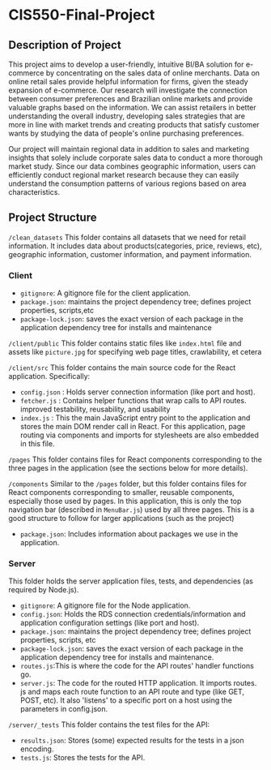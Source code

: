 # CIS550-Final-Project
## Description of Project

This project aims to develop a user-friendly, intuitive BI/BA solution for e-commerce by concentrating on the sales data of online merchants. Data on online retail sales provide helpful information for firms, given the steady expansion of e-commerce. Our research will investigate the connection between consumer preferences and Brazilian online markets and provide valuable graphs based on the information. We can assist retailers in better understanding the overall industry, developing sales strategies that are more in line with market trends and creating products that satisfy customer wants by studying the data of people's online purchasing preferences.


Our project will maintain regional data in addition to sales and marketing insights that solely include corporate sales data to conduct a more thorough market study. Since our data combines geographic information, users can efficiently conduct regional market research because they can easily understand the consumption patterns of various regions based on area characteristics.

## Project Structure

`/clean_datasets`
This folder contains all datasets that we need for retail information. It includes data about products(categories, price, reviews, etc), geographic information, customer information, and payment information.

### Client
- `gitignore`: A gitignore file for the client application.
- `package.json`: maintains the project dependency tree; defines project properties, scripts,etc 
- `package-lock.json`: saves the exact version of each package in the application dependency tree for installs and maintenance

`/client/public` 
This folder contains static files like `index.html` file and assets like `picture.jpg` for specifying web page titles, crawlability, et cetera

`/client/src` 
This folder contains the main source code for the React application. Specifically: 
- `config.json` : Holds server connection information (like port and host). 
- `fetcher.js` : Contains helper functions that wrap calls to API routes. improved testability, reusability, and usability
- `index.js` : This the main JavaScript entry point to the application and stores the main DOM render call in React. For this application, page routing via components and imports for stylesheets are also embedded in this file.

`/pages` This folder contains files for React components corresponding to the three pages in the application (see the sections below for more details). 

`/components` Similar to the `/pages` folder, but this folder contains files for React components corresponding to smaller, reusable components, especially those used by  pages. In this application, this is only the top navigation bar (described in `MenuBar.js`) used by all three pages. This is a good structure to follow for larger applications (such as the project)
- `package.json`: Includes information about packages we use in the application.

### Server
This folder holds the server application files, tests, and dependencies (as required by Node.js). 
- `gitignore`: A gitignore file for the Node application.
- `config.json`: Holds the RDS connection credentials/information and application configuration settings (like port and host).
- `package.json`: maintains the project dependency tree; defines project properties, scripts, etc
- `package-lock.json`: saves the exact version of each package in the application dependency tree for installs and maintenance.
- `routes.js`:This is where the code for the API routes' handler functions go. 
- `server.js`: The code for the routed HTTP application. It imports routes. js and maps each route function to an API route and type (like GET, POST, etc). It also 'listens' to a specific port on a host using the parameters in config.json.

`/server/_tests`
This folder contains the test files for the API:
- `results.json`: Stores (some) expected results for the tests in a json encoding.
- `tests.js`: Stores the tests for the API.

